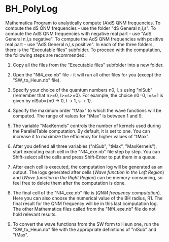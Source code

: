 # BH_PolyLog
Mathematica Program to analytically compute (A)dS QNM frequencies.
To compute the dS QNM frequencies - use the folder "dS General n,l,s".
To compute the AdS QNM frequencies with negative real part - use "AdS General n,l,s negative".
To compute the AdS QNM frequencies with positive real part - use "AdS General n,l,s positive".
In each of the three folders, there is the "Executable files" subfolder. To proceed with the computation, the following steps are recommended:

1. Copy all the files from the "Executable files" subfolder into a new folder.

2. Open the "Nf4_exe.nb" file - it will run all other files for you (except the "SW_to_Heun.nb" file).

3. Specify your choice of the quantum numbers n0, l, s using "nlSub" (remember that n>=0, l>=s>=0). For example, the choice n0=0, l=s=1 is given by nlSub={n0 -> 0, l -> 1, s -> 1}.

4. Specify the maximum order "tMax" to which the wave functions will be computed. The range of values for "tMax" is between 1 and 9.

5. The variable "MaxKernels" controls the number of kernels used during the ParallelTable computation. By default, it is set to one. You can increase it to maximize the efficiency for higher values of "tMax".

6. After you defined all three variables ("nlSub", "tMax", "MaxKernels"), start executing each cell in the "Nf4_exe.nb" file step by step. You can Shift-select all the cells and press Shift-Enter to put them in a queue.

7. After each cell is executed, the computation log will be generated as an output. The logs generated after cells (*Wave function in the Left Region*) and (*Wave function in the Right Region*) can be memory-consuming, so feel free to delete them after the computation is done.

8. The final cell of the "Nf4_exe.nb" file is (*QNM frequency computation*). Here you can also choose the numerical value of the BH radius, R1. The final result for the QNM frequency will be in this last computation log. The other Mathematica files called from the "Nf4_exe.nb" file do not hold relevant results.

9. To convert the wave functions from the SW form to Heun one, run the "SW_to_Heun.nb" file with the appropriate definitions of "nlSub" and "tMax".
